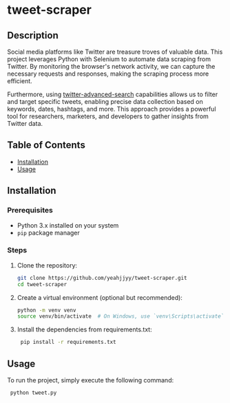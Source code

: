 # tweet-scraper

## Description

Social media platforms like Twitter are treasure troves of valuable data. This project leverages Python with Selenium to automate data scraping from Twitter. By monitoring the browser's network activity, we can capture the necessary requests and responses, making the scraping process more efficient. 

Furthermore, using [twitter-advanced-search](https://github.com/igorbrigadir/twitter-advanced-search) capabilities allows us to filter and target specific tweets, enabling precise data collection based on keywords, dates, hashtags, and more. This approach provides a powerful tool for researchers, marketers, and developers to gather insights from Twitter data.

## Table of Contents

- [Installation](#installation)
- [Usage](#usage)


## Installation

### Prerequisites

- Python 3.x installed on your system
- `pip` package manager

### Steps

1. Clone the repository:
   ```bash
   git clone https://github.com/yeahjjyy/tweet-scraper.git
   cd tweet-scraper
2. Create a virtual environment (optional but recommended):
   ```bash
   python -m venv venv
   source venv/bin/activate  # On Windows, use `venv\Scripts\activate`
3. Install the dependencies from requirements.txt:
   ```bash
    pip install -r requirements.txt

## Usage
To run the project, simply execute the following command:
   ```bash
    python tweet.py
